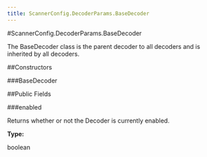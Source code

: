 ```yaml
---
title: ScannerConfig.DecoderParams.BaseDecoder
---
```

#ScannerConfig.DecoderParams.BaseDecoder

The BaseDecoder class is the parent decoder to all decoders and is
 inherited by all decoders.

##Constructors

###BaseDecoder



##Public Fields

###enabled

Returns whether or not the Decoder is currently enabled.

**Type:**

boolean

